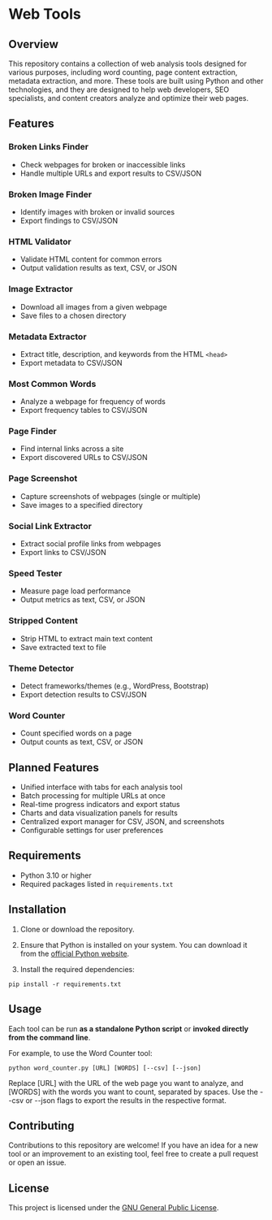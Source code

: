 # Web Tools

## Overview

This repository contains a collection of web analysis tools designed for various purposes, including word counting, page content extraction, metadata extraction, and more. These tools are built using Python and other technologies, and they are designed to help web developers, SEO specialists, and content creators analyze and optimize their web pages.

## Features

### Broken Links Finder
- Check webpages for broken or inaccessible links
- Handle multiple URLs and export results to CSV/JSON

### Broken Image Finder
- Identify images with broken or invalid sources
- Export findings to CSV/JSON

### HTML Validator
- Validate HTML content for common errors
- Output validation results as text, CSV, or JSON

### Image Extractor
- Download all images from a given webpage
- Save files to a chosen directory

### Metadata Extractor
- Extract title, description, and keywords from the HTML `<head>`
- Export metadata to CSV/JSON

### Most Common Words
- Analyze a webpage for frequency of words
- Export frequency tables to CSV/JSON

### Page Finder
- Find internal links across a site
- Export discovered URLs to CSV/JSON

### Page Screenshot
- Capture screenshots of webpages (single or multiple)
- Save images to a specified directory

### Social Link Extractor
- Extract social profile links from webpages
- Export links to CSV/JSON

### Speed Tester
- Measure page load performance
- Output metrics as text, CSV, or JSON

### Stripped Content
- Strip HTML to extract main text content
- Save extracted text to file

### Theme Detector
- Detect frameworks/themes (e.g., WordPress, Bootstrap)
- Export detection results to CSV/JSON

### Word Counter
- Count specified words on a page
- Output counts as text, CSV, or JSON

## Planned Features

- Unified interface with tabs for each analysis tool
- Batch processing for multiple URLs at once
- Real-time progress indicators and export status
- Charts and data visualization panels for results
- Centralized export manager for CSV, JSON, and screenshots
- Configurable settings for user preferences

## Requirements

- Python 3.10 or higher
- Required packages listed in `requirements.txt`

## Installation

1. Clone or download the repository.

2. Ensure that Python is installed on your system. You can download it from the [official Python website](https://www.python.org/downloads/).

3. Install the required dependencies:

```
pip install -r requirements.txt
```

## Usage

Each tool can be run **as a standalone Python script** or **invoked directly from the command line**.

For example, to use the Word Counter tool:

`python word_counter.py [URL] [WORDS] [--csv] [--json]`

Replace [URL] with the URL of the web page you want to analyze, and [WORDS] with the words you want to count, separated by spaces. Use the --csv or --json flags to export the results in the respective format.

## Contributing

Contributions to this repository are welcome! If you have an idea for a new tool or an improvement to an existing tool, feel free to create a pull request or open an issue.

## License

This project is licensed under the [GNU General Public License](https://www.gnu.org/licenses/gpl-3.0.en.html).
